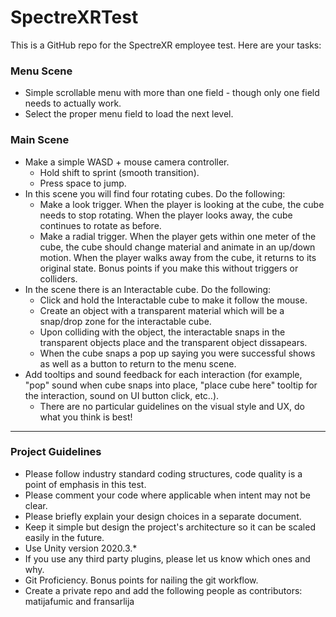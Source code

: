 # SpectreXRTest
This is a GitHub repo for the SpectreXR employee test. Here are your tasks:

### Menu Scene
* Simple scrollable menu with more than one field - though only one field needs to actually work.
* Select the proper menu field to load the next level.

### Main Scene
* Make a simple WASD + mouse camera controller.
  * Hold shift to sprint (smooth transition).
  * Press space to jump.
* In this scene you will find four rotating cubes. Do the following:
  * Make a look trigger. When the player is looking at the cube, the cube needs to stop rotating. When the player looks away, the cube continues to rotate as before.
  * Make a radial trigger. When the player gets within one meter of the cube, the cube should change material and animate in an up/down motion. When the player walks away from the cube, it returns to its original state. Bonus points if you make this without triggers or colliders.
* In the scene there is an Interactable cube. Do the following:
  * Click and hold the Interactable cube to make it follow the mouse.
  * Create an object with a transparent material which will be a snap/drop zone for the interactable cube.
  * Upon colliding with the object, the interactable snaps in the transparent objects place and the transparent object dissapears.
  * When the cube snaps a pop up saying you were successful shows as well as a button to return to the menu scene.
* Add tooltips and sound feedback for each interaction (for example, "pop"  sound when cube snaps into place, "place cube here" tooltip for the interaction, sound on UI button click, etc..).
  * There are no particular guidelines on the visual style and UX, do what you think is best!

---

### Project Guidelines
* Please follow industry standard coding structures, code quality is a point of emphasis in this test.
* Please comment your code where applicable when intent may not be clear.
* Please briefly explain your design choices in a separate document.
* Keep it simple but design the project's architecture so it can be scaled easily in the future. 
* Use Unity version 2020.3.*
* If you use any third party plugins, please let us know which ones and why.
* Git Proficiency. Bonus points for nailing the git workflow.
* Create a private repo and add the following people as contributors: matijafumic and fransarlija
